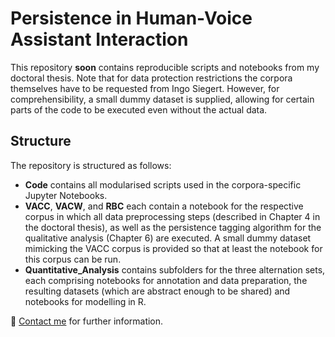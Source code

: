 # Persistence in Human-Voice Assistant Interaction

This repository **soon** contains reproducible scripts and notebooks from my doctoral thesis. Note that for data protection restrictions the corpora themselves have to be requested from Ingo Siegert. However, for comprehensibility, a small dummy dataset is supplied, allowing for certain parts of the code to be executed even without the actual data.

## Structure

The repository is structured as follows:

- **Code** contains all modularised scripts used in the corpora-specific Jupyter Notebooks.
- **VACC**, **VACW**, and **RBC** each contain a notebook for the respective corpus in which all data preprocessing steps (described in Chapter 4 in the doctoral thesis), as well as the persistence tagging algorithm for the qualitative analysis (Chapter 6) are executed. A small dummy dataset mimicking the VACC corpus is provided so that at least the notebook for this corpus can be run. 
- **Quantitative_Analysis** contains subfolders for the three alternation sets, each comprising notebooks for annotation and data preparation, the resulting datasets (which are abstract enough to be shared) and notebooks for modelling in R. 

📮 [Contact me](mailto:mail@yfrommherz.ch) for further information.
